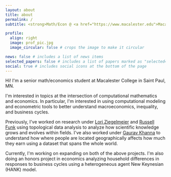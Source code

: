 ```yaml
---
layout: about
title: about
permalink: /
subtitle: <strong>Math/Econ @ <a href="https://www.macalester.edu">Macalester College</a></strong>

profile:
  align: right
  image: prof_pic.jpg
  image_circular: false # crops the image to make it circular

news: false # includes a list of news items
selected_papers: false # includes a list of papers marked as "selected={true}"
social: true # includes social icons at the bottom of the page
---
```


Hi! I'm a senior math/economics student at Macalester College in Saint Paul, MN.

I'm interested in topics at the intersection of computational mathematics and economics. In particular, I'm interested in using computational modeling and econometric tools to better understand macroeconomics, inequality, and business cycles.

Previously, I've worked on research under [Lori Ziegelmeier](https://www.loriziegelmeier.com) and [Russell Funk](https://www.russellfunk.org) using topological data analysis to analyze how scientific knowledge grows and evolves within fields. I've also worked under [Gaurav Khanna](https://www.econgaurav.com) to understand how where people are located geographically affects how much they earn using a dataset that spans the whole world.

Currently, I'm working on expanding on both of the above projects. I'm also doing an honors project in economics analyzing household differences in responses to business cycles using a heterogeneous agent New Keynesian (HANK) model. 

